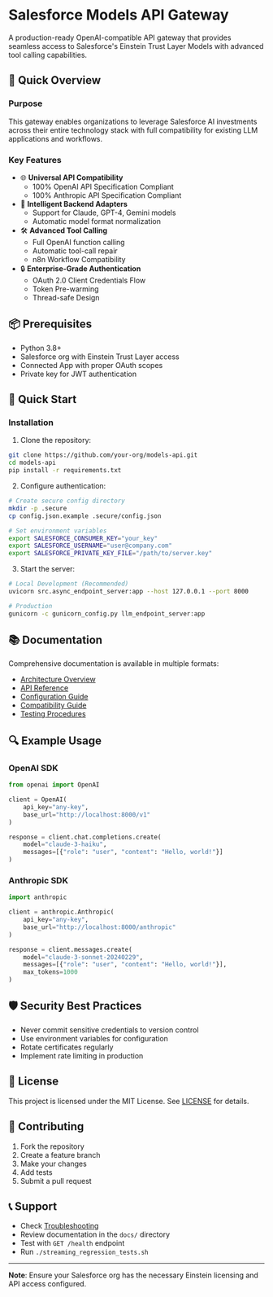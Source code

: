 # Salesforce Models API Gateway

A production-ready OpenAI-compatible API gateway that provides seamless access to Salesforce's Einstein Trust Layer Models with advanced tool calling capabilities.

## 📖 Quick Overview

### Purpose
This gateway enables organizations to leverage Salesforce AI investments across their entire technology stack with full compatibility for existing LLM applications and workflows.

### Key Features
- 🌐 **Universal API Compatibility**
  - 100% OpenAI API Specification Compliant
  - 100% Anthropic API Specification Compliant
- 🔀 **Intelligent Backend Adapters**
  - Support for Claude, GPT-4, Gemini models
  - Automatic model format normalization
- 🛠️ **Advanced Tool Calling**
  - Full OpenAI function calling
  - Automatic tool-call repair
  - n8n Workflow Compatibility
- 🔒 **Enterprise-Grade Authentication**
  - OAuth 2.0 Client Credentials Flow
  - Token Pre-warming
  - Thread-safe Design

## 📦 Prerequisites

- Python 3.8+
- Salesforce org with Einstein Trust Layer access
- Connected App with proper OAuth scopes
- Private key for JWT authentication

## 🚀 Quick Start

### Installation

1. Clone the repository:
```bash
git clone https://github.com/your-org/models-api.git
cd models-api
pip install -r requirements.txt
```

2. Configure authentication:
```bash
# Create secure config directory
mkdir -p .secure
cp config.json.example .secure/config.json

# Set environment variables
export SALESFORCE_CONSUMER_KEY="your_key"
export SALESFORCE_USERNAME="user@company.com"
export SALESFORCE_PRIVATE_KEY_FILE="/path/to/server.key"
```

3. Start the server:
```bash
# Local Development (Recommended)
uvicorn src.async_endpoint_server:app --host 127.0.0.1 --port 8000

# Production
gunicorn -c gunicorn_config.py llm_endpoint_server:app
```

## 📚 Documentation

Comprehensive documentation is available in multiple formats:

- [Architecture Overview](/docs/ARCHITECTURE.md)
- [API Reference](/docs/API_REFERENCE.md)
- [Configuration Guide](/docs/CONFIGURATION.md)
- [Compatibility Guide](/docs/COMPATIBILITY.md)
- [Testing Procedures](/docs/TESTING.md)

## 🔍 Example Usage

### OpenAI SDK
```python
from openai import OpenAI

client = OpenAI(
    api_key="any-key",
    base_url="http://localhost:8000/v1"
)

response = client.chat.completions.create(
    model="claude-3-haiku",
    messages=[{"role": "user", "content": "Hello, world!"}]
)
```

### Anthropic SDK
```python
import anthropic

client = anthropic.Anthropic(
    api_key="any-key",
    base_url="http://localhost:8000/anthropic"
)

response = client.messages.create(
    model="claude-3-sonnet-20240229",
    messages=[{"role": "user", "content": "Hello, world!"}],
    max_tokens=1000
)
```

## 🛡️ Security Best Practices

- Never commit sensitive credentials to version control
- Use environment variables for configuration
- Rotate certificates regularly
- Implement rate limiting in production

## 📄 License

This project is licensed under the MIT License. See [LICENSE](LICENSE) for details.

## 🤝 Contributing

1. Fork the repository
2. Create a feature branch
3. Make your changes
4. Add tests
5. Submit a pull request

## 📞 Support

- Check [Troubleshooting](/docs/TROUBLESHOOTING.md)
- Review documentation in the `docs/` directory
- Test with `GET /health` endpoint
- Run `./streaming_regression_tests.sh`

---

**Note**: Ensure your Salesforce org has the necessary Einstein licensing and API access configured.